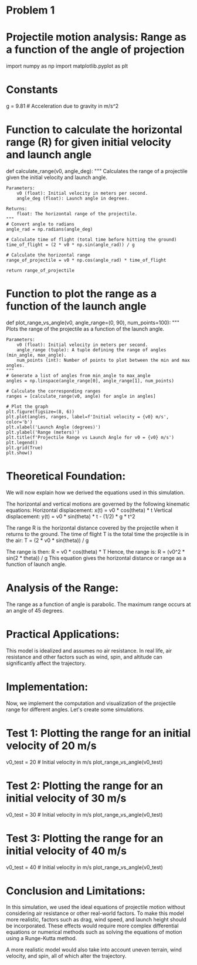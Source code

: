 # Problem 1
# Projectile motion analysis: Range as a function of the angle of projection

import numpy as np
import matplotlib.pyplot as plt

# Constants
g = 9.81  # Acceleration due to gravity in m/s^2

# Function to calculate the horizontal range (R) for given initial velocity and launch angle
def calculate_range(v0, angle_deg):
    """
    Calculates the range of a projectile given the initial velocity and launch angle.
    
    Parameters:
        v0 (float): Initial velocity in meters per second.
        angle_deg (float): Launch angle in degrees.
    
    Returns:
        float: The horizontal range of the projectile.
    """
    # Convert angle to radians
    angle_rad = np.radians(angle_deg)
    
    # Calculate time of flight (total time before hitting the ground)
    time_of_flight = (2 * v0 * np.sin(angle_rad)) / g
    
    # Calculate the horizontal range
    range_of_projectile = v0 * np.cos(angle_rad) * time_of_flight
    
    return range_of_projectile

# Function to plot the range as a function of the launch angle
def plot_range_vs_angle(v0, angle_range=(0, 90), num_points=100):
    """
    Plots the range of the projectile as a function of the launch angle.
    
    Parameters:
        v0 (float): Initial velocity in meters per second.
        angle_range (tuple): A tuple defining the range of angles (min_angle, max_angle).
        num_points (int): Number of points to plot between the min and max angles.
    """
    # Generate a list of angles from min_angle to max_angle
    angles = np.linspace(angle_range[0], angle_range[1], num_points)
    
    # Calculate the corresponding ranges
    ranges = [calculate_range(v0, angle) for angle in angles]
    
    # Plot the graph
    plt.figure(figsize=(8, 6))
    plt.plot(angles, ranges, label=f'Initial velocity = {v0} m/s', color='b')
    plt.xlabel('Launch Angle (degrees)')
    plt.ylabel('Range (meters)')
    plt.title(f'Projectile Range vs Launch Angle for v0 = {v0} m/s')
    plt.legend()
    plt.grid(True)
    plt.show()

# Theoretical Foundation:
 We will now explain how we derived the equations used in this simulation.

 The horizontal and vertical motions are governed by the following kinematic equations:
 Horizontal displacement: x(t) = v0 * cos(theta) * t
 Vertical displacement: y(t) = v0 * sin(theta) * t - (1/2) * g * t^2

 The range R is the horizontal distance covered by the projectile when it returns to the ground.
 The time of flight T is the total time the projectile is in the air:
 T = (2 * v0 * sin(theta)) / g

 The range is then: R = v0 * cos(theta) * T
 Hence, the range is: R = (v0^2 * sin(2 * theta)) / g
 This equation gives the horizontal distance or range as a function of launch angle.

# Analysis of the Range:
 The range as a function of angle is parabolic. The maximum range occurs at an angle of 45 degrees.

# Practical Applications:
 This model is idealized and assumes no air resistance. In real life, air resistance and other factors
 such as wind, spin, and altitude can significantly affect the trajectory.

# Implementation:
 Now, we implement the computation and visualization of the projectile range for different angles.
 Let's create some simulations.

# Test 1: Plotting the range for an initial velocity of 20 m/s
v0_test = 20  # Initial velocity in m/s
plot_range_vs_angle(v0_test)

# Test 2: Plotting the range for an initial velocity of 30 m/s
v0_test = 30  # Initial velocity in m/s
plot_range_vs_angle(v0_test)

# Test 3: Plotting the range for an initial velocity of 40 m/s
v0_test = 40  # Initial velocity in m/s
plot_range_vs_angle(v0_test)

# Conclusion and Limitations:
 In this simulation, we used the ideal equations of projectile motion without considering air resistance or other real-world factors.
 To make this model more realistic, factors such as drag, wind speed, and launch height should be incorporated.
 These effects would require more complex differential equations or numerical methods such as solving the equations of motion using a Runge-Kutta method.

 A more realistic model would also take into account uneven terrain, wind velocity, and spin, all of which alter the trajectory.

